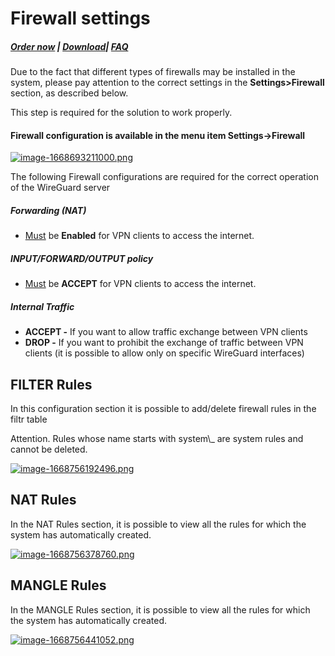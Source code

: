 # Firewall settings

##### [Order now](https://panel.puqcloud.com/index.php?rp=/store/puqvpn) | [Download](https://download.puqcloud.com/cp/puqvpncp/)| [FAQ](https://faq.puqcloud.com)

Due to the fact that different types of firewalls may be installed in the system, please pay attention to the correct settings in the **Settings&gt;Firewall** section, as described below.

<p class="callout warning">This step is required for the solution to work properly.</p>

#### Firewall configuration is available in the menu item **Settings-&gt;Firewall**

[![image-1668693211000.png](https://doc.puq.info/uploads/images/gallery/2022-11/scaled-1680-/image-1668693211000.png)](https://doc.puq.info/uploads/images/gallery/2022-11/image-1668693211000.png)

The following Firewall configurations are required for the correct operation of the WireGuard server

##### **Forwarding (NAT)**

- <span style="text-decoration: underline;">Must</span> be **Enabled** for VPN clients to access the internet.

##### **INPUT/FORWARD/OUTPUT policy**

- <span style="text-decoration: underline;">Must</span> be **ACCEPT** for VPN clients to access the internet.

##### **Internal Traffic**

- **ACCEPT -** If you want to allow traffic exchange between VPN clients
- **DROP -** If you want to prohibit the exchange of traffic between VPN clients (it is possible to allow only on specific WireGuard interfaces)

## FILTER Rules

In this configuration section it is possible to add/delete firewall rules in the filtr table

<p class="callout info">Attention. Rules whose name starts with system\_ are system rules and cannot be deleted.</p>

[![image-1668756192496.png](https://doc.puq.info/uploads/images/gallery/2022-11/scaled-1680-/image-1668756192496.png)](https://doc.puq.info/uploads/images/gallery/2022-11/image-1668756192496.png)

## NAT Rules

In the NAT Rules section, it is possible to view all the rules for which the system has automatically created.

[![image-1668756378760.png](https://doc.puq.info/uploads/images/gallery/2022-11/scaled-1680-/image-1668756378760.png)](https://doc.puq.info/uploads/images/gallery/2022-11/image-1668756378760.png)

## MANGLE Rules

In the MANGLE Rules section, it is possible to view all the rules for which the system has automatically created.

[![image-1668756441052.png](https://doc.puq.info/uploads/images/gallery/2022-11/scaled-1680-/image-1668756441052.png)](https://doc.puq.info/uploads/images/gallery/2022-11/image-1668756441052.png)
